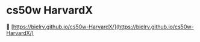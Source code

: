 # cs50w HarvardX

🔗 [https://bielrv.github.io/cs50w-HarvardX/](https://bielrv.github.io/cs50w-HarvardX/)
